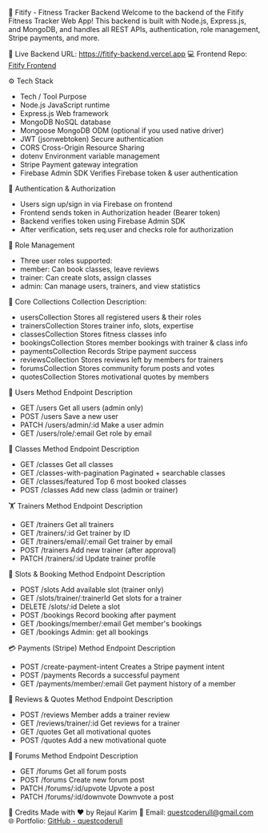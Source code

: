🧘 Fitify - Fitness Tracker Backend
Welcome to the backend of the Fitify Fitness Tracker Web App!
This backend is built with Node.js, Express.js, and MongoDB, and handles all REST APIs, authentication, role management, Stripe payments, and more.

🔗 Live Backend URL: https://fitify-backend.vercel.app
💻 Frontend Repo: [Fitify Frontend](https://github.com/Programming-Hero-Web-Course4/b11a12-client-side-questcoderull)

⚙️ Tech Stack

- Tech / Tool Purpose
- Node.js JavaScript runtime
- Express.js Web framework
- MongoDB NoSQL database
- Mongoose MongoDB ODM (optional if you used native driver)
- JWT (jsonwebtoken) Secure authentication
- CORS Cross-Origin Resource Sharing
- dotenv Environment variable management
- Stripe Payment gateway integration
- Firebase Admin SDK Verifies Firebase token & user authentication

🔐 Authentication & Authorization

- Users sign up/sign in via Firebase on frontend
- Frontend sends token in Authorization header (Bearer token)
- Backend verifies token using Firebase Admin SDK
- After verification, sets req.user and checks role for authorization

🧠 Role Management

- Three user roles supported:
- member: Can book classes, leave reviews
- trainer: Can create slots, assign classes
- admin: Can manage users, trainers, and view statistics

🧾 Core Collections
Collection Description:

- usersCollection Stores all registered users & their roles
- trainersCollection Stores trainer info, slots, expertise
- classesCollection Stores fitness classes info
- bookingsCollection Stores member bookings with trainer & class info
- paymentsCollection Records Stripe payment success
- reviewsCollection Stores reviews left by members for trainers
- forumsCollection Stores community forum posts and votes
- quotesCollection Stores motivational quotes by members

🧍 Users
Method Endpoint Description

- GET /users Get all users (admin only)
- POST /users Save a new user
- PATCH /users/admin/:id Make a user admin
- GET /users/role/:email Get role by email

🧘 Classes
Method Endpoint Description

- GET /classes Get all classes
- GET /classes-with-pagination Paginated + searchable classes
- GET /classes/featured Top 6 most booked classes
- POST /classes Add new class (admin or trainer)

🏋️ Trainers
Method Endpoint Description

- GET /trainers Get all trainers
- GET /trainers/:id Get trainer by ID
- GET /trainers/email/:email Get trainer by email
- POST /trainers Add new trainer (after approval)
- PATCH /trainers/:id Update trainer profile

📅 Slots & Booking
Method Endpoint Description

- POST /slots Add available slot (trainer only)
- GET /slots/trainer/:trainerId Get slots for a trainer
- DELETE /slots/:id Delete a slot
- POST /bookings Record booking after payment
- GET /bookings/member/:email Get member's bookings
- GET /bookings Admin: get all bookings

💳 Payments (Stripe)
Method Endpoint Description

- POST /create-payment-intent Creates a Stripe payment intent
- POST /payments Records a successful payment
- GET /payments/member/:email Get payment history of a member

📝 Reviews & Quotes
Method Endpoint Description

- POST /reviews Member adds a trainer review
- GET /reviews/trainer/:id Get reviews for a trainer
- GET /quotes Get all motivational quotes
- POST /quotes Add a new motivational quote

💬 Forums
Method Endpoint Description

- GET /forums Get all forum posts
- POST /forums Create new forum post
- PATCH /forums/:id/upvote Upvote a post
- PATCH /forums/:id/downvote Downvote a post

🙌 Credits
Made with ❤️ by Rejaul Karim
📧 Email: questcoderull@gmail.com
🌐 Portfolio: [GitHub - questcoderull](https://github.com/questcoderull)
